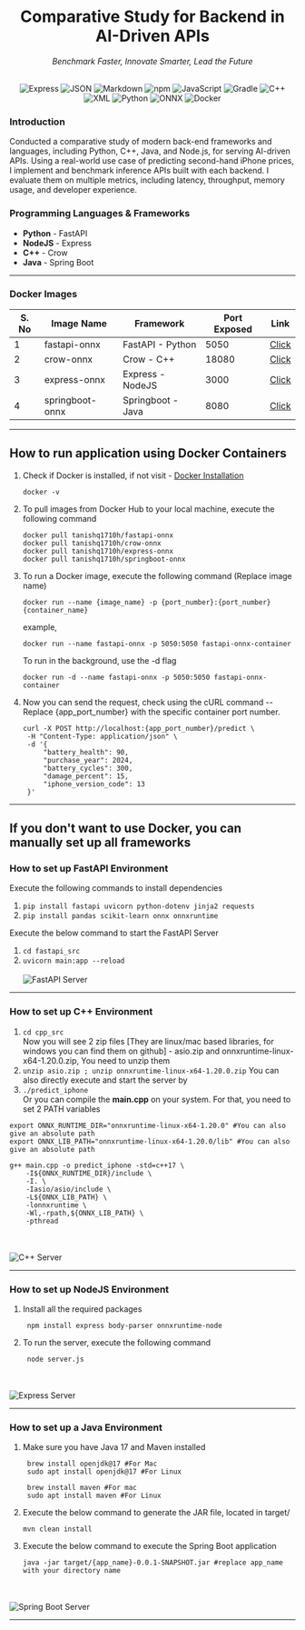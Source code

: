 <div align="center">
<h1>Comparative Study for Backend in AI-Driven APIs</h1> 
    
<i>Benchmark Faster, Innovate Smarter, Lead the Future</i><br></br>
    
![Express](https://img.shields.io/badge/Express-black?logo=express&logoColor=white)
![JSON](https://img.shields.io/badge/JSON-000000?logo=json&logoColor=white)
![Markdown](https://img.shields.io/badge/Markdown-000000?logo=markdown&logoColor=white)
![npm](https://img.shields.io/badge/npm-CB3837?logo=npm&logoColor=white)
![JavaScript](https://img.shields.io/badge/JavaScript-F7DF1E?logo=javascript&logoColor=black)
![Gradle](https://img.shields.io/badge/Gradle-02303A?logo=gradle&logoColor=white)
![C++](https://img.shields.io/badge/C++-00599C?logo=c%2B%2B&logoColor=white)
![XML](https://img.shields.io/badge/XML-0065AE?logo=xml&logoColor=white)
![Python](https://img.shields.io/badge/Python-3776AB?logo=python&logoColor=white)
![ONNX](https://img.shields.io/badge/ONNX-005CED?logo=onnx&logoColor=white)
![Docker](https://img.shields.io/badge/Docker-2496ED?logo=docker&logoColor=white)

</div>

### Introduction
Conducted a comparative study of modern back-end frameworks and languages, including Python, C++, Java, and Node.js, for serving AI-driven APIs. Using a real-world use case of predicting second-hand iPhone prices, I implement and benchmark inference APIs built with each backend. I evaluate them on multiple metrics, including latency, throughput, memory usage, and developer experience.

### Programming Languages & Frameworks
<ul>
<li> <b>Python</b> - FastAPI </li>
<li> <b>NodeJS</b> - Express </li>
<li> <b>C++</b> - Crow </li>
<li> <b>Java</b> - Spring Boot </li>
</ul>

<hr>

### Docker Images 
<table>
    <thead>
        <tr>
            <th>S. No</th>
            <th>Image Name</th>
            <th>Framework</th>
            <th>Port Exposed</th>
            <th>Link</th>
        </tr>
    </thead>
    <tbody>
        <tr>
            <td>1</td>
            <td>fastapi-onnx</td>
            <td>FastAPI - Python</td>
            <td>5050</td>
            <td><a href="https://hub.docker.com/r/tanishq1710h/fastapi-onnx">Click</a></td>
        </tr>
        <tr>
            <td>2</td>
            <td>crow-onnx</td>
            <td>Crow - C++</td>
            <td>18080</td>
            <td><a href="https://hub.docker.com/r/tanishq1710h/crow-onnx">Click</a></td>
        </tr>
        <tr>
            <td>3</td>
            <td>express-onnx</td>
            <td>Express - NodeJS</td>
            <td>3000</td>
            <td><a href="https://hub.docker.com/r/tanishq1710h/express-onnx">Click</a></td>
        </tr>
        <tr>
            <td>4</td>
            <td>springboot-onnx</td>
            <td>Springboot - Java</td>
            <td>8080</td>
            <td><a href="https://hub.docker.com/r/tanishq1710h/springboot-onnx">Click</a></td>
        </tr>
    </tbody>
</table>
<hr>

<h2>How to run application using Docker Containers</h2> 

1. Check if Docker is installed, if not visit - <a href="https://docs.docker.com/engine/install/">Docker Installation</a>
   ```
   docker -v
   ```
2. To pull images from Docker Hub to your local machine, execute the following command
   ```
   docker pull tanishq1710h/fastapi-onnx
   docker pull tanishq1710h/crow-onnx
   docker pull tanishq1710h/express-onnx
   docker pull tanishq1710h/springboot-onnx
   ```
3. To run a Docker image, execute the following command (Replace image name)
   ```
   docker run --name {image_name} -p {port_number}:{port_number} {container_name}
   ```
   example,
   ```
   docker run --name fastapi-onnx -p 5050:5050 fastapi-onnx-container
   ```
   To run in the background, use the  -d flag
   ```
   docker run -d --name fastapi-onnx -p 5050:5050 fastapi-onnx-container
   ```
4. Now you can send the request, check using the cURL command -- Replace {app_port_number} with the specific container port number.
   ```
   curl -X POST http://localhost:{app_port_number}/predict \
    -H "Content-Type: application/json" \
    -d '{
        "battery_health": 90,
        "purchase_year": 2024,
        "battery_cycles": 300,
        "damage_percent": 15,
        "iphone_version_code": 13
    }'
   ```

<hr>

<h2>If you don't want to use Docker, you can manually set up all frameworks</h2>

### How to set up FastAPI Environment
Execute the following commands to install dependencies
1. ``` pip install fastapi uvicorn python-dotenv jinja2 requests ```
2. ``` pip install pandas scikit-learn onnx onnxruntime ```

Execute the below command to start the FastAPI Server
1. ``` cd fastapi_src ``` 
2. ``` uvicorn main:app --reload ```
<br></br>
![FastAPI Server](assets/fastapi_server.png)
<hr>

### How to set up C++ Environment

1. ``` cd cpp_src ``` \
Now you will see 2 zip files [They are linux/mac based libraries, for windows you can find them on github] - asio.zip and onnxruntime-linux-x64-1.20.0.zip, You need to unzip them
2. ``` unzip asio.zip ; unzip onnxruntime-linux-x64-1.20.0.zip ```
You can also directly execute and start the server by
3. ``` ./predict_iphone ``` \
Or you can compile the <b>main.cpp</b> on your system. For that, you need to set 2 PATH variables
```
export ONNX_RUNTIME_DIR="onnxruntime-linux-x64-1.20.0" #You can also give an absolute path
export ONNX_LIB_PATH="onnxruntime-linux-x64-1.20.0/lib" #You can also give an absolute path

g++ main.cpp -o predict_iphone -std=c++17 \
    -I${ONNX_RUNTIME_DIR}/include \
    -I. \
    -Iasio/asio/include \
    -L${ONNX_LIB_PATH} \
    -lonnxruntime \
    -Wl,-rpath,${ONNX_LIB_PATH} \
    -pthread
```
<br></br>
![C++ Server](assets/cpp_server.png)
<hr>

### How to set up NodeJS Environment
1. Install all the required packages
   ```
    npm install express body-parser onnxruntime-node
   ```
2. To run the server, execute the following command
   ```
    node server.js
   ```
<br></br>
![Express Server](assets/express_server.png)
<hr>

### How to set up a Java Environment
1. Make sure you have Java 17 and Maven installed
   ```
    brew install openjdk@17 #For Mac
    sudo apt install openjdk@17 #For Linux

    brew install maven #For mac
    sudo apt install maven #For Linux
   ```
2. Execute the below command to generate the JAR file, located in target/
    ```
    mvn clean install
    ```
3. Execute the below command to execute the Spring Boot application
    ```
    java -jar target/{app_name}-0.0.1-SNAPSHOT.jar #replace app_name with your directory name
    ```
<br></br>
![Spring Boot Server](assets/spring_server.png)
<hr>
